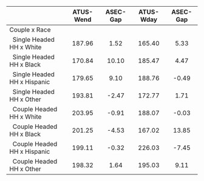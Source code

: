 
|                      |    ATUS-Wend |     ASEC-Gap |    ATUS-Wday |     ASEC-Gap |
| -------------------- | :----------: | :----------: | :----------: | :----------: |
| Couple x Race        |              |              |              |              |
| &nbsp;&nbsp;Single Headed HH x White |       187.96 |         1.52 |       165.40 |         5.33 |
| &nbsp;&nbsp;Single Headed HH x Black |       170.84 |        10.10 |       185.47 |         4.47 |
| &nbsp;&nbsp;Single Headed HH x Hispanic |       179.65 |         9.10 |       188.76 |        -0.49 |
| &nbsp;&nbsp;Single Headed HH x Other |       193.81 |        -2.47 |       172.77 |         1.71 |
| &nbsp;&nbsp;Couple Headed HH x White |       203.95 |        -0.91 |       188.07 |        -0.03 |
| &nbsp;&nbsp;Couple Headed HH x Black |       201.25 |        -4.53 |       167.02 |        13.85 |
| &nbsp;&nbsp;Couple Headed HH x Hispanic |       199.11 |        -0.32 |       226.03 |        -7.45 |
| &nbsp;&nbsp;Couple Headed HH x Other |       198.32 |         1.64 |       195.03 |         9.11 |

